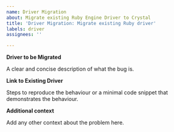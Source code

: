 ```yaml
---
name: Driver Migration
about: Migrate existing Ruby Engine Driver to Crystal
title: 'Driver Migration: Migrate existing Ruby driver'
labels: driver
assignees: ''

---
```


**Driver to be Migrated**

A clear and concise description of what the bug is.

**Link to Existing Driver**

Steps to reproduce the behaviour or a minimal code snippet that demonstrates the behaviour.

**Additional context**

Add any other context about the problem here.
